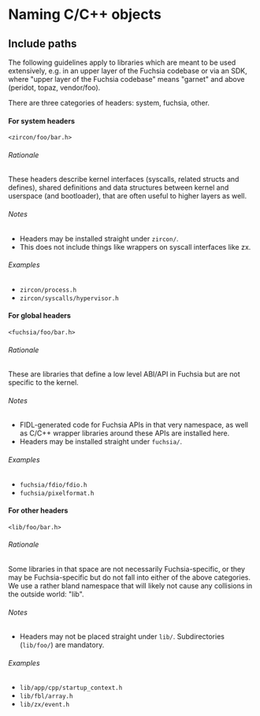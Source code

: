 Naming C/C++ objects
====================

## Include paths

The following guidelines apply to libraries which are meant to be used
extensively, e.g. in an upper layer of the Fuchsia codebase or via an SDK,
where "upper layer of the Fuchsia codebase" means "garnet" and above
(peridot, topaz, vendor/foo).

There are three categories of headers: system, fuchsia, other.

#### For system headers

```
<zircon/foo/bar.h>
```

###### Rationale

These headers describe kernel interfaces (syscalls, related structs and
defines), shared definitions and data structures between kernel and userspace
(and bootloader), that are often useful to higher layers as well.

###### Notes

- Headers may be installed straight under `zircon/`.
- This does not include things like wrappers on syscall interfaces like zx.

###### Examples

- `zircon/process.h`
- `zircon/syscalls/hypervisor.h`


#### For global headers

```
<fuchsia/foo/bar.h>
```

###### Rationale

These are libraries that define a low level ABI/API in Fuchsia but are not
specific to the kernel.

###### Notes

- FIDL-generated code for Fuchsia APIs in that very namespace,
  as well as C/C++ wrapper libraries around these APIs are installed here.
- Headers may be installed straight under `fuchsia/`.

###### Examples

- `fuchsia/fdio/fdio.h`
- `fuchsia/pixelformat.h`


#### For other headers

```
<lib/foo/bar.h>
```

###### Rationale

Some libraries in that space are not necessarily Fuchsia-specific, or they
may be Fuchsia-specific but do not fall into either of the above categories.
We use a rather bland namespace that will likely not cause any collisions in
the outside world: "lib".

###### Notes

- Headers may not be placed straight under `lib/`. Subdirectories (`lib/foo/`)
  are mandatory.

###### Examples

- `lib/app/cpp/startup_context.h`
- `lib/fbl/array.h`
- `lib/zx/event.h`
